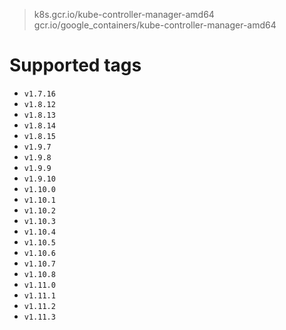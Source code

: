 > k8s.gcr.io/kube-controller-manager-amd64
> gcr.io/google_containers/kube-controller-manager-amd64

# Supported tags
- `v1.7.16`
- `v1.8.12`
- `v1.8.13`
- `v1.8.14`
- `v1.8.15`
- `v1.9.7`
- `v1.9.8`
- `v1.9.9`
- `v1.9.10`
- `v1.10.0`
- `v1.10.1`
- `v1.10.2`
- `v1.10.3`
- `v1.10.4`
- `v1.10.5`
- `v1.10.6`
- `v1.10.7`
- `v1.10.8`
- `v1.11.0`
- `v1.11.1`
- `v1.11.2`
- `v1.11.3`